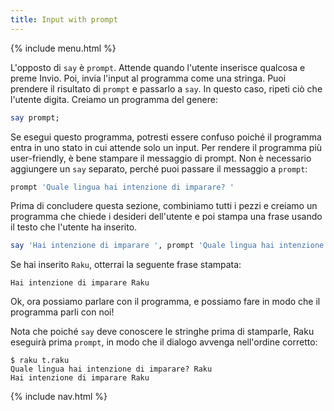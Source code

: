 ```yaml
---
title: Input with prompt
---
```


{% include menu.html %}

L'opposto di `say` è `prompt`. Attende quando l'utente inserisce qualcosa e preme Invio. Poi, invia l'input al programma come una stringa. Puoi prendere il risultato di `prompt` e passarlo a `say`. In questo caso, ripeti ciò che l'utente digita. Creiamo un programma del genere:

```raku
say prompt;
```

Se esegui questo programma, potresti essere confuso poiché il programma entra in uno stato in cui attende solo un input. Per rendere il programma più user-friendly, è bene stampare il messaggio di prompt. Non è necessario aggiungere un `say` separato, perché puoi passare il messaggio a `prompt`:

```raku
prompt 'Quale lingua hai intenzione di imparare? '
```

Prima di concludere questa sezione, combiniamo tutti i pezzi e creiamo un programma che chiede i desideri dell'utente e poi stampa una frase usando il testo che l'utente ha inserito.

```raku
say 'Hai intenzione di imparare ', prompt 'Quale lingua hai intenzione di imparare? ';
```

Se hai inserito `Raku`, otterrai la seguente frase stampata:

    Hai intenzione di imparare Raku

Ok, ora possiamo parlare con il programma, e possiamo fare in modo che il programma parli con noi!

Nota che poiché `say` deve conoscere le stringhe prima di stamparle, Raku eseguirà prima `prompt`, in modo che il dialogo avvenga nell'ordine corretto:

```console
$ raku t.raku 
Quale lingua hai intenzione di imparare? Raku
Hai intenzione di imparare Raku
```

{% include nav.html %}